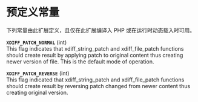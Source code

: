 预定义常量
==========

下列常量由此扩展定义，且仅在此扩展编译入 PHP 或在运行时动态载入时可用。

**`XDIFF_PATCH_NORMAL`** (<span class="type">int</span>)  
<span class="simpara"> This flag indicates that <span
class="function">xdiff\_string\_patch</span> and <span
class="function">xdiff\_file\_patch</span> functions should create
result by applying patch to original content thus creating newer version
of file. This is the default mode of operation. </span>

**`XDIFF_PATCH_REVERSE`** (<span class="type">int</span>)  
<span class="simpara"> This flag indicated that <span
class="function">xdiff\_string\_patch</span> and <span
class="function">xdiff\_file\_patch</span> functions should create
result by reversing patch changed from newer content thus creating
original version. </span>
